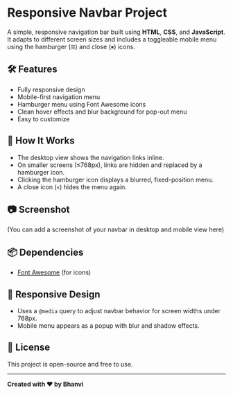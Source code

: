 # Responsive Navbar Project

A simple, responsive navigation bar built using **HTML**, **CSS**, and **JavaScript**. It adapts to different screen sizes and includes a toggleable mobile menu using the hamburger (`☰`) and close (`✖`) icons.

## 🛠️ Features

- Fully responsive design
- Mobile-first navigation menu
- Hamburger menu using Font Awesome icons
- Clean hover effects and blur background for pop-out menu
- Easy to customize


## 🚀 How It Works

- The desktop view shows the navigation links inline.
- On smaller screens (≤768px), links are hidden and replaced by a hamburger icon.
- Clicking the hamburger icon displays a blurred, fixed-position menu.
- A close icon (`×`) hides the menu again.

## 📷 Screenshot

(You can add a screenshot of your navbar in desktop and mobile view here)

## 📦 Dependencies

- [Font Awesome](https://cdnjs.com/libraries/font-awesome) (for icons)

## 📲 Responsive Design

- Uses a `@media` query to adjust navbar behavior for screen widths under 768px.
- Mobile menu appears as a popup with blur and shadow effects.

## 📜 License

This project is open-source and free to use.

---

**Created with ❤️ by Bhanvi**



